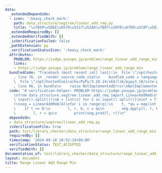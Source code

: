 ```yaml
---
data:
  _extendedDependsOn:
  - icon: ':heavy_check_mark:'
    path: data_structure/segtree/linear_add_rmq.py
    title: "\u7B49\u5DEE\u6570\u5217\u52A0\u7B97\u30FB\u6700\u5C0F\u5024\u53D6\u5F97"
  _extendedRequiredBy: []
  _extendedVerifiedWith: []
  _isVerificationFailed: false
  _pathExtension: py
  _verificationStatusIcon: ':heavy_check_mark:'
  attributes:
    PROBLEM: https://judge.yosupo.jp/problem/range_linear_add_range_min
    links:
    - https://judge.yosupo.jp/problem/range_linear_add_range_min
  bundledCode: "Traceback (most recent call last):\n  File \"/opt/hostedtoolcache/PyPy/3.10.14/x64/lib/pypy3.10/site-packages/onlinejudge_verify/documentation/build.py\"\
    , line 76, in _render_source_code_stat\n    bundled_code = language.bundle(\n\
    \  File \"/opt/hostedtoolcache/PyPy/3.10.14/x64/lib/pypy3.10/site-packages/onlinejudge_verify/languages/python.py\"\
    , line 96, in bundle\n    raise NotImplementedError\nNotImplementedError\n"
  code: "# verification-helper: PROBLEM https://judge.yosupo.jp/problem/range_linear_add_range_min\n\
    \nfrom data_structure.segtree.linear_add_rmq import LinearAddRmQ\n\nn, q = map(int,\
    \ input().split())\nA = [int(x) for x in input().split()]\ninf = float(\"inf\"\
    )\nseg = LinearAddRmQ(A)\nfor i in range(q):\n    t, *qu = map(int, input().split())\n\
    \    if t == 0:\n        l, r, b, c = qu\n        seg.apply(l, r, b, c)\n    else:\n\
    \        l, r = qu\n        print(seg.prod(l, r))\n"
  dependsOn:
  - data_structure/segtree/linear_add_rmq.py
  isVerificationFile: true
  path: test/library_checker/data_structure/range_linear_add_range_min.test.py
  requiredBy: []
  timestamp: '2024-09-18 10:52:18+09:00'
  verificationStatus: TEST_ACCEPTED
  verifiedWith: []
documentation_of: test/library_checker/data_structure/range_linear_add_range_min.test.py
layout: document
title: Range Linear Add Range Min
---
```

